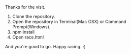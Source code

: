 Thanks for the visit.

1. Clone the repository.
2. Open the repository in Terminal(Mac OSX) or Command Prompt(Windows).
3. npm install
4. Open race.html

And you're good to go.
Happy racing. :)
